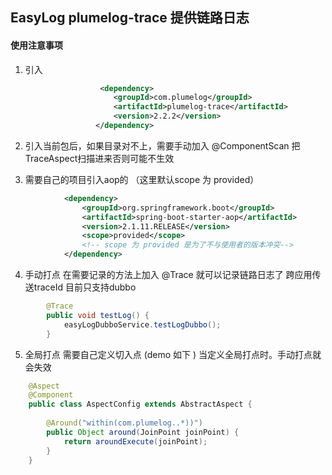 ## EasyLog  plumelog-trace 提供链路日志

#### 使用注意事项

1. 引入
```xml
                    <dependency>
                       <groupId>com.plumelog</groupId>
                       <artifactId>plumelog-trace</artifactId>
                       <version>2.2.2</version>
                   </dependency>

```
2. 引入当前包后，如果目录对不上，需要手动加入 @ComponentScan 把TraceAspect扫描进来否则可能不生效


3. 需要自己的项目引入aop的 （这里默认scope 为 provided）
```xml
            <dependency>
                <groupId>org.springframework.boot</groupId>
                <artifactId>spring-boot-starter-aop</artifactId>
                <version>2.1.11.RELEASE</version>
                <scope>provided</scope>
                <!-- scope 为 provided 是为了不与使用者的版本冲突-->
            </dependency>
```         
4. 手动打点 在需要记录的方法上加入 @Trace 就可以记录链路日志了 跨应用传送traceId 目前只支持dubbo
```java
        @Trace
        public void testLog() {
            easyLogDubboService.testLogDubbo();
        }
```
5. 全局打点 需要自己定义切入点 (demo 如下 )  当定义全局打点时。手动打点就会失效

```java
    @Aspect
    @Component
    public class AspectConfig extends AbstractAspect {
    
        @Around("within(com.plumelog..*))")
        public Object around(JoinPoint joinPoint) {
            return aroundExecute(joinPoint);
        }
    }
```